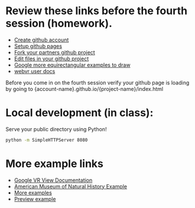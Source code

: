 # Review these links before the fourth session (homework).
- [Create github account](http://www.wikihow.com/Create-an-Account-on-GitHub)
- [Setup github pages](https://guides.github.com/features/pages/)
- [Fork your partners github project](https://help.github.com/articles/fork-a-repo/)
- [Edit files in your github project](https://help.github.com/articles/editing-files-in-your-repository/)
- [Google more equirectangular examples to draw](http://images.google.com/search?tbm=isch&q=Bruce+Campbell)
- [webvr user docs](https://developers.google.com/vr/concepts/vrview-web)

Before you come in on the fourth session verify your github page is loading by going to {account-name}.github.io/{project-name}/index.html


# Local development (in class):

Serve your public directory using Python!

``` bash
python -m SimpleHTTPServer 8080
```

# More example links
- [Google VR View Documentation](https://developers.google.com/vr/concepts/vrview-web)
- [American Museum of Natural History Example](http://googlevr.github.io/vrview/examples/hotspots/index.html)
- [More examples](http://googlevr.github.io/vrview/examples/gallery/index.html)
- [Preview example](https://jsala1990.github.io/thelare_webvr_tutorial/public/index.html)

